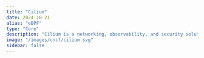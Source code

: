 ```yaml
---
title: "Cilium"
date: 2024-10-21
alias: "eBPF"
type: "Core"
description: "Cilium is a networking, observability, and security solution with an eBPF-based dataplane."
image: "/images/cncf/cilium.svg"
sidebar: false
---
```

